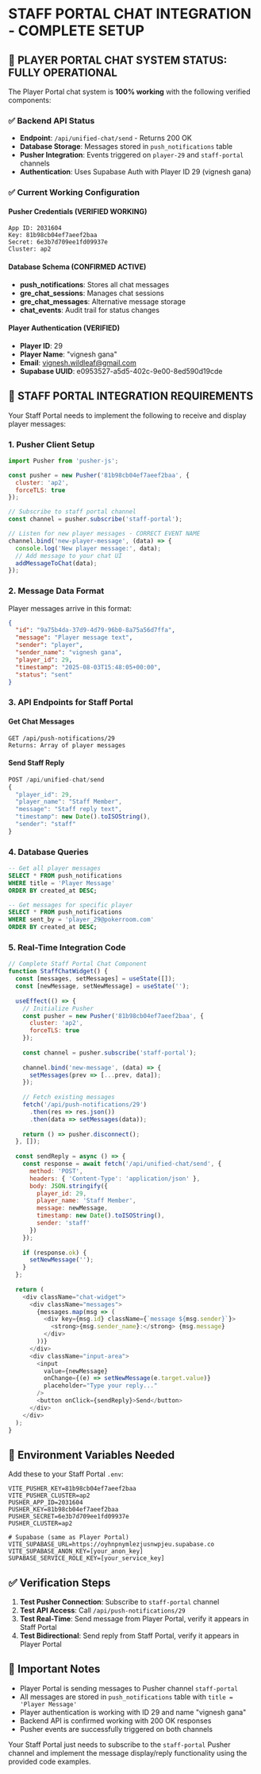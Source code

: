 # STAFF PORTAL CHAT INTEGRATION - COMPLETE SETUP

## 🚀 PLAYER PORTAL CHAT SYSTEM STATUS: FULLY OPERATIONAL

The Player Portal chat system is **100% working** with the following verified components:

### ✅ Backend API Status
- **Endpoint**: `/api/unified-chat/send` - Returns 200 OK
- **Database Storage**: Messages stored in `push_notifications` table
- **Pusher Integration**: Events triggered on `player-29` and `staff-portal` channels
- **Authentication**: Uses Supabase Auth with Player ID 29 (vignesh gana)

### ✅ Current Working Configuration

#### Pusher Credentials (VERIFIED WORKING)
```
App ID: 2031604
Key: 81b98cb04ef7aeef2baa
Secret: 6e3b7d709ee1fd09937e
Cluster: ap2
```

#### Database Schema (CONFIRMED ACTIVE)
- **push_notifications**: Stores all chat messages
- **gre_chat_sessions**: Manages chat sessions  
- **gre_chat_messages**: Alternative message storage
- **chat_events**: Audit trail for status changes

#### Player Authentication (VERIFIED)
- **Player ID**: 29
- **Player Name**: "vignesh gana"
- **Email**: vignesh.wildleaf@gmail.com
- **Supabase UUID**: e0953527-a5d5-402c-9e00-8ed590d19cde

## 🎯 STAFF PORTAL INTEGRATION REQUIREMENTS

Your Staff Portal needs to implement the following to receive and display player messages:

### 1. Pusher Client Setup
```javascript
import Pusher from 'pusher-js';

const pusher = new Pusher('81b98cb04ef7aeef2baa', {
  cluster: 'ap2',
  forceTLS: true
});

// Subscribe to staff portal channel
const channel = pusher.subscribe('staff-portal');

// Listen for new player messages - CORRECT EVENT NAME
channel.bind('new-player-message', (data) => {
  console.log('New player message:', data);
  // Add message to your chat UI
  addMessageToChat(data);
});
```

### 2. Message Data Format
Player messages arrive in this format:
```json
{
  "id": "9a75b4da-37d9-4d79-96b0-8a75a56d7ffa",
  "message": "Player message text",
  "sender": "player", 
  "sender_name": "vignesh gana",
  "player_id": 29,
  "timestamp": "2025-08-03T15:48:05+00:00",
  "status": "sent"
}
```

### 3. API Endpoints for Staff Portal

#### Get Chat Messages
```
GET /api/push-notifications/29
Returns: Array of player messages
```

#### Send Staff Reply
```javascript
POST /api/unified-chat/send
{
  "player_id": 29,
  "player_name": "Staff Member",
  "message": "Staff reply text",
  "timestamp": new Date().toISOString(),
  "sender": "staff"
}
```

### 4. Database Queries
```sql
-- Get all player messages
SELECT * FROM push_notifications 
WHERE title = 'Player Message' 
ORDER BY created_at DESC;

-- Get messages for specific player  
SELECT * FROM push_notifications 
WHERE sent_by = 'player_29@pokerroom.com'
ORDER BY created_at DESC;
```

### 5. Real-Time Integration Code
```javascript
// Complete Staff Portal Chat Component
function StaffChatWidget() {
  const [messages, setMessages] = useState([]);
  const [newMessage, setNewMessage] = useState('');
  
  useEffect(() => {
    // Initialize Pusher
    const pusher = new Pusher('81b98cb04ef7aeef2baa', {
      cluster: 'ap2',
      forceTLS: true
    });
    
    const channel = pusher.subscribe('staff-portal');
    
    channel.bind('new-message', (data) => {
      setMessages(prev => [...prev, data]);
    });
    
    // Fetch existing messages
    fetch('/api/push-notifications/29')
      .then(res => res.json())
      .then(data => setMessages(data));
      
    return () => pusher.disconnect();
  }, []);
  
  const sendReply = async () => {
    const response = await fetch('/api/unified-chat/send', {
      method: 'POST',
      headers: { 'Content-Type': 'application/json' },
      body: JSON.stringify({
        player_id: 29,
        player_name: 'Staff Member',
        message: newMessage,
        timestamp: new Date().toISOString(),
        sender: 'staff'
      })
    });
    
    if (response.ok) {
      setNewMessage('');
    }
  };
  
  return (
    <div className="chat-widget">
      <div className="messages">
        {messages.map(msg => (
          <div key={msg.id} className={`message ${msg.sender}`}>
            <strong>{msg.sender_name}:</strong> {msg.message}
          </div>
        ))}
      </div>
      <div className="input-area">
        <input 
          value={newMessage}
          onChange={(e) => setNewMessage(e.target.value)}
          placeholder="Type your reply..."
        />
        <button onClick={sendReply}>Send</button>
      </div>
    </div>
  );
}
```

## 🔧 Environment Variables Needed

Add these to your Staff Portal `.env`:
```
VITE_PUSHER_KEY=81b98cb04ef7aeef2baa
VITE_PUSHER_CLUSTER=ap2
PUSHER_APP_ID=2031604
PUSHER_KEY=81b98cb04ef7aeef2baa  
PUSHER_SECRET=6e3b7d709ee1fd09937e
PUSHER_CLUSTER=ap2

# Supabase (same as Player Portal)
VITE_SUPABASE_URL=https://oyhnpnymlezjusnwpjeu.supabase.co
VITE_SUPABASE_ANON_KEY=[your_anon_key]
SUPABASE_SERVICE_ROLE_KEY=[your_service_key]
```

## ✅ Verification Steps

1. **Test Pusher Connection**: Subscribe to `staff-portal` channel
2. **Test API Access**: Call `/api/push-notifications/29`
3. **Test Real-Time**: Send message from Player Portal, verify it appears in Staff Portal
4. **Test Bidirectional**: Send reply from Staff Portal, verify it appears in Player Portal

## 🚨 Important Notes

- Player Portal is sending messages to Pusher channel `staff-portal`
- All messages are stored in `push_notifications` table with `title = 'Player Message'`
- Player authentication is working with ID 29 and name "vignesh gana"
- Backend API is confirmed working with 200 OK responses
- Pusher events are successfully triggered on both channels

Your Staff Portal just needs to subscribe to the `staff-portal` Pusher channel and implement the message display/reply functionality using the provided code examples.